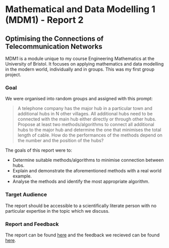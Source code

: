 # Mathematical and Data Modelling 1 (MDM1) - Report 2

## Optimising the Connections of Telecommunication Networks

MDM1 is a module unique to my course Engineering Mathematics at the University of Bristol. It focuses on applying mathematics and data modelling in the modern world, individually and in groups. This was my first group project.

### Goal
We were organised into random groups and assigned with this prompt:

> A telephone company has the major hub in a particular town and additional hubs in N other villages. All additional hubs need to be connected with the main hub either directly or through other hubs. Propose at least two methods/algorithms to connect all additional hubs to the major hub and determine the one that minimises the total length of cable. How do the performances of the methods depend on the number and the position of the hubs?

The goals of this report were to:
- Determine suitable methods/algorithms to minimise connection between hubs.
- Explain and demonstrate the aforementioned methods with a real world example.
- Analyse the methods and identify the most appropriate algorithm.

### Target Audience
The report should be accessible to a scientifically literate person with no particular expertise in the topic which we discuss.

### Report and Feedback
The report can be found [here](MDM1%20REP2.pdf) and the feedback we recieved can be found [here](MDM1%20REP2%20Feedback.pdf).
